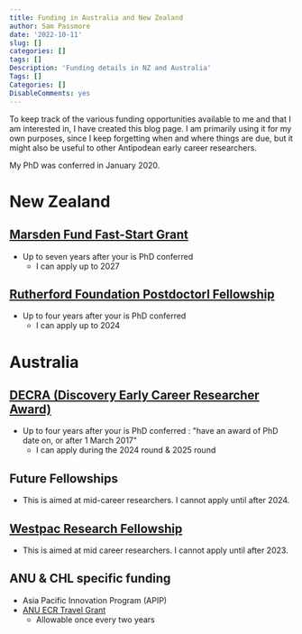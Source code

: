 ```yaml
---
title: Funding in Australia and New Zealand
author: Sam Passmore
date: '2022-10-11'
slug: []
categories: []
tags: []
Description: 'Funding details in NZ and Australia'
Tags: []
Categories: []
DisableComments: yes
---
```


To keep track of the various funding opportunities available to me and that I am interested in, I have created this blog page. I am primarily using it for my own purposes, since I keep forgetting when and where things are due, but it might also be useful to other Antipodean early career researchers. 

My PhD was conferred in January 2020. 

# New Zealand
## [Marsden Fund Fast-Start Grant](https://www.royalsociety.org.nz/what-we-do/funds-and-opportunities/marsden/marsden-fund-application-process/submitting-a-proposal/preliminary-proposal-guidelines-for-applicants/)
* Up to seven years after your is PhD conferred
    * I can apply up to 2027
## [Rutherford Foundation Postdoctorl Fellowship](https://www.royalsociety.org.nz/what-we-do/funds-and-opportunities/rutherford-foundation/funding-opportunities/new-zealand-postdoctoral-fellowships/)
* Up to four years after your is PhD conferred
    * I can apply up to 2024

# Australia
## [DECRA (Discovery Early Career Researcher Award)](https://www.arc.gov.au/funding-research/funding-schemes/discovery-program/discovery-early-career-researcher-award-decra)
* Up to four years after your is PhD conferred : "have an award of PhD date on, or after 1 March 2017"
    * I can apply during the 2024 round & 2025 round
    
## Future Fellowships
* This is aimed at mid-career researchers. I cannot apply until after 2024. 

## [Westpac Research Fellowship](https://scholars.westpacgroup.com.au/scholarships/research-fellowship/#section3)
* This is aimed at mid career researchers. I cannot apply until after 2023.

## ANU & CHL specific funding
* Asia Pacific Innovation Program (APIP)
* [ANU ECR Travel Grant](https://anu365.sharepoint.com/sites/FindFunding/SitePages/ANU-ECR-Travel-Grant.aspx)
    * Allowable once every two years
